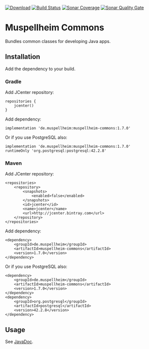 [![Download](https://api.bintray.com/packages/falkoschumann/maven/muspellheim-commons/images/download.svg)](https://bintray.com/falkoschumann/maven/muspellheim-commons)
[![Build Status](https://travis-ci.org/falkoschumann/java-muspellheim-commons.png?branch=master)](https://travis-ci.org/falkoschumann/java-muspellheim-commons)
[![Sonar Coverage](https://img.shields.io/sonar/coverage/falkoschumann_java-muspellheim-commons?server=https%3A%2F%2Fsonarcloud.io)](https://sonarcloud.io/dashboard?id=falkoschumann_java-muspellheim-commons)
[![Sonar Quality Gate](https://img.shields.io/sonar/quality_gate/falkoschumann_java-muspellheim-commons?server=https%3A%2F%2Fsonarcloud.io)](https://sonarcloud.io/dashboard?id=falkoschumann_java-muspellheim-commons)

# Muspellheim Commons

Bundles common classes for developing Java apps.

## Installation

Add the dependency to your build.

### Gradle

Add JCenter repository:

    repositories {
        jcenter()
    }

Add dependency:

    implementation 'de.muspellheim:muspellheim-commons:1.7.0'

Or if you use PostgreSQL also:

    implementation 'de.muspellheim:muspellheim-commons:1.7.0'
    runtimeOnly 'org.postgresql:postgresql:42.2.8'

### Maven

Add JCenter repository:

    <repositories>
        <repository>
            <snapshots>
                <enabled>false</enabled>
            </snapshots>
            <id>jcenter</id>
            <name>jcenter</name>
            <url>http://jcenter.bintray.com</url>
        </repository>
    </repositories>

Add dependency:

    <dependency>
        <groupId>de.muspellheim</groupId>
        <artifactId>muspellheim-commons</artifactId>
        <version>1.7.0</version>
    </dependency>

Or if you use PostgreSQL also:

    <dependency>
        <groupId>de.muspellheim</groupId>
        <artifactId>muspellheim-commons</artifactId>
        <version>1.7.0</version>
    </dependency>
    <dependency>
        <groupId>org.postgresql</groupId>
        <artifactId>postgresql</artifactId>
        <version>42.2.8</version>
    </dependency>

## Usage

See [JavaDoc](https://falkoschumann.github.io/java-muspellheim-commons/).
